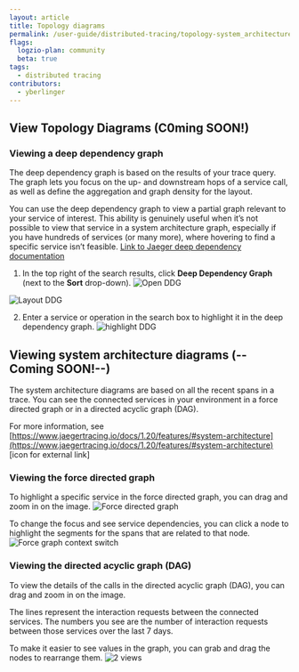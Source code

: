 ```yaml
---
layout: article
title: Topology diagrams
permalink: /user-guide/distributed-tracing/topology-system_architecture
flags:
  logzio-plan: community
  beta: true
tags:
  - distributed tracing
contributors:
  - yberlinger
---
```


## View Topology Diagrams   (C0ming SOON!)

### Viewing a deep dependency graph
The deep dependency graph is based on the results of your trace query. The graph lets you focus on the up- and downstream hops of a service call, as well as define the aggregation and graph density for the  layout.

You can use the deep dependency graph to view a partial graph relevant to your service of interest. 
This ability is genuinely useful when it’s not possible to view that service in a system architecture graph, especially if you have hundreds of services (or many more), where hovering to find a specific service isn’t feasible. [Link to Jaeger deep dependency documentation](https://www.jaegertracing.io/docs/1.20/features/#deep-dependency-graph)

1. In the top right of the search results, click **Deep Dependency Graph** (next to the **Sort** drop-down).
![Open DDG](https://dytvr9ot2sszz.cloudfront.net/logz-docs/distributed-tracing/open-ddg.png)

![Layout DDG](https://dytvr9ot2sszz.cloudfront.net/logz-docs/distributed-tracing/deep_depend_graph-layout2.png)

2. Enter a service or operation in the search box to highlight it in the deep dependency graph.
![highlight DDG](https://dytvr9ot2sszz.cloudfront.net/logz-docs/distributed-tracing/ddgraph_highligh.png)

 
## Viewing system architecture diagrams   (--Coming SOON!--)
The system architecture diagrams are based on all the recent spans in a trace. You can see the connected services in your environment in a force directed graph or in a directed acyclic graph (DAG). 

For more information, see [https://www.jaegertracing.io/docs/1.20/features/#system-architecture](https://www.jaegertracing.io/docs/1.20/features/#system-architecture) [icon for external link]

### Viewing the force directed graph
To highlight a specific service in the force directed graph, you can drag and zoom in on the image. 
![Force directed graph](https://dytvr9ot2sszz.cloudfront.net/logz-docs/distributed-tracing/force-directed-graph.png)

To change the focus and see service dependencies, you can click a node to highlight the segments for the spans that are related to that node.
![Force graph context switch](https://dytvr9ot2sszz.cloudfront.net/logz-docs/distributed-tracing/force-directed3.gif)


### Viewing the directed acyclic graph (DAG)
To view the details of the calls in the directed acyclic graph (DAG), you can drag and zoom in on the image. 

The lines represent the interaction requests between the connected services. The numbers you see are the number of interaction requests between those services over the last 7 days.

To make it easier to see values in the graph, you can grab and drag the nodes to rearrange them.
![2 views](https://dytvr9ot2sszz.cloudfront.net/logz-docs/distributed-tracing/dist_tr-dag-2views.png)